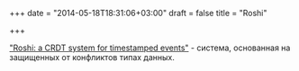+++
date = "2014-05-18T18:31:06+03:00"
draft = false
title = "Roshi"

+++

<p><a href="https://developers.soundcloud.com/blog/roshi-a-crdt-system-for-timestamped-events">&quot;Roshi: a CRDT system for timestamped events&quot;</a> - cистема, основанная на защищенных от конфликтов типах данных.</p>


